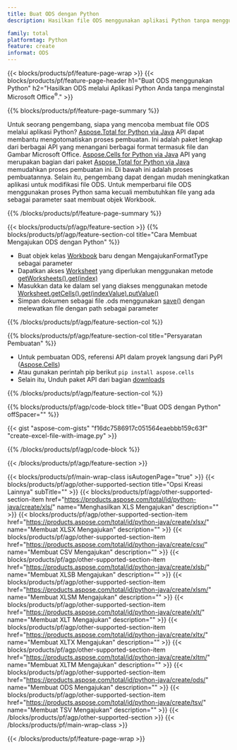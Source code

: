 ```yaml
---
title: Buat ODS dengan Python
description: Hasilkan file ODS menggunakan aplikasi Python tanpa menggunakan Microsoft Office. 

family: total
platformtag: Python
feature: create
informat: ODS
---
```

{{< blocks/products/pf/feature-page-wrap >}}
{{< blocks/products/pf/feature-page-header h1="Buat ODS menggunakan Python" h2="Hasilkan ODS melalui Aplikasi Python Anda tanpa menginstal Microsoft Office<sup>&reg;</sup>." >}}

{{% blocks/products/pf/feature-page-summary %}}

Untuk seorang pengembang, siapa yang mencoba membuat file ODS melalui aplikasi Python? [Aspose.Total for Python via Java](https://products.aspose.com/total/python-java/) API dapat membantu mengotomatiskan proses pembuatan. Ini adalah paket lengkap dari berbagai API yang menangani berbagai format termasuk file dan Gambar Microsoft Office. [Aspose.Cells for Python via Java](https://products.aspose.com/cells/python-java/) API yang merupakan bagian dari paket [Aspose.Total for Python via Java](https://products.aspose.com/total/python-java/) memudahkan proses pembuatan ini. Di bawah ini adalah proses pembuatannya. Selain itu, pengembang dapat dengan mudah meningkatkan aplikasi untuk modifikasi file ODS. Untuk memperbarui file ODS menggunakan proses Python sama kecuali membutuhkan file yang ada sebagai parameter saat membuat objek Workbook.

{{% /blocks/products/pf/feature-page-summary %}}

{{< blocks/products/pf/agp/feature-section >}}
{{% blocks/products/pf/agp/feature-section-col title="Cara Membuat Mengajukan ODS dengan Python" %}}

- Buat objek kelas [Workbook](https://reference.aspose.com/cells/python/asposecells.api/Workbook) baru dengan MengajukanFormatType sebagai parameter
- Dapatkan akses [Worksheet](https://reference.aspose.com/cells/python/asposecells.api/Worksheet) yang diperlukan menggunakan metode [getWorksheets().get(index)](https://reference.aspose.com/cells/python/asposecells.api/workbook#Worksheets)
- Masukkan data ke dalam sel yang diakses menggunakan metode [Worksheet.getCells().get(indexValue).putValue()](https://reference.aspose.com/cells/python/asposecells.api/worksheet#Cells)
- Simpan dokumen sebagai file .ods menggunakan [save()](https://reference.aspose.com/cells/python/asposecells.api/workbook#save(java.lang.String)) dengan melewatkan file dengan path sebagai parameter

{{% /blocks/products/pf/agp/feature-section-col %}}

{{% blocks/products/pf/agp/feature-section-col title="Persyaratan Pembuatan" %}}

- Untuk pembuatan ODS, referensi API dalam proyek langsung dari PyPI ([Aspose.Cells](https://pypi.org/project/aspose-cells/))
- Atau gunakan perintah pip berikut ```pip install aspose.cells``` 
- Selain itu, Unduh paket API dari bagian [downloads](https://releases.aspose.com/cells/python-java) 

{{% /blocks/products/pf/agp/feature-section-col %}}

{{% blocks/products/pf/agp/code-block title="Buat ODS dengan Python" offSpacer="" %}}

{{< gist "aspose-com-gists" "f16dc7586917c051564eaebbb159c63f" "create-excel-file-with-image.py" >}}

{{% /blocks/products/pf/agp/code-block %}}

{{< /blocks/products/pf/agp/feature-section >}}

{{< blocks/products/pf/main-wrap-class isAutogenPage="true" >}}
{{< blocks/products/pf/agp/other-supported-section title="Opsi Kreasi Lainnya" subTitle="" >}}
{{< blocks/products/pf/agp/other-supported-section-item href="https://products.aspose.com/total/id/python-java/create/xls/" name="Menghasilkan XLS Mengajukan" description="" >}}
{{< blocks/products/pf/agp/other-supported-section-item href="https://products.aspose.com/total/id/python-java/create/xlsx/" name="Membuat XLSX Mengajukan" description="" >}}
{{< blocks/products/pf/agp/other-supported-section-item href="https://products.aspose.com/total/id/python-java/create/csv/" name="Membuat CSV Mengajukan" description="" >}}
{{< blocks/products/pf/agp/other-supported-section-item href="https://products.aspose.com/total/id/python-java/create/xlsb/" name="Membuat XLSB Mengajukan" description="" >}}
{{< blocks/products/pf/agp/other-supported-section-item href="https://products.aspose.com/total/id/python-java/create/xlsm/" name="Membuat XLSM Mengajukan" description="" >}}
{{< blocks/products/pf/agp/other-supported-section-item href="https://products.aspose.com/total/id/python-java/create/xlt/" name="Membuat XLT Mengajukan" description="" >}}
{{< blocks/products/pf/agp/other-supported-section-item href="https://products.aspose.com/total/id/python-java/create/xltx/" name="Membuat XLTX Mengajukan" description="" >}}
{{< blocks/products/pf/agp/other-supported-section-item href="https://products.aspose.com/total/id/python-java/create/xltm/" name="Membuat XLTM Mengajukan" description="" >}}
{{< blocks/products/pf/agp/other-supported-section-item href="https://products.aspose.com/total/id/python-java/create/ods/" name="Membuat ODS Mengajukan" description="" >}}
{{< blocks/products/pf/agp/other-supported-section-item href="https://products.aspose.com/total/id/python-java/create/tsv/" name="Membuat TSV Mengajukan" description="" >}}
{{< /blocks/products/pf/agp/other-supported-section >}}
{{< /blocks/products/pf/main-wrap-class >}}

{{< /blocks/products/pf/feature-page-wrap >}}